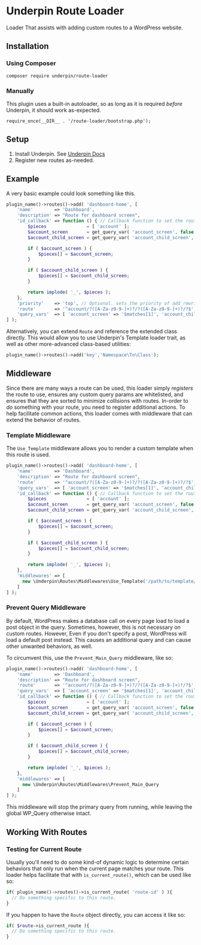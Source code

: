 # Underpin Route Loader

Loader That assists with adding custom routes to a WordPress website.

## Installation

### Using Composer

`composer require underpin/route-loader`

### Manually

This plugin uses a built-in autoloader, so as long as it is required _before_
Underpin, it should work as-expected.

`require_once(__DIR__ . '/route-loader/bootstrap.php');`

## Setup

1. Install Underpin. See [Underpin Docs](https://www.github.com/underpin-wp/underpin)
1. Register new routes as-needed.

## Example

A very basic example could look something like this.

```php
plugin_name()->routes()->add( 'dashboard-home', [
	'name'        => 'Dashboard',
	'description' => "Route for dashboard screen",
    'id_callback' => function () { // Callback function to set the route ID. This should be unique.
		$pieces               = [ 'account' ];
		$account_screen       = get_query_var( 'account_screen', false );
		$account_child_screen = get_query_var( 'account_child_screen', false );

		if ( $account_screen ) {
			$pieces[] = $account_screen;
		}

		if ( $account_child_screen ) {
			$pieces[] = $account_child_screen;
		}

		return implode( '_', $pieces );
	},
	'priority'    => 'top', // Optional. sets the priority of add_rewrite_rule. Defaults to bottom. Can be "bottom" or "top"
	'route'       => '^account/?([A-Za-z0-9-]+)?/?([A-Za-z0-9-]+)?/?$', // Regex for route. See https://developer.wordpress.org/reference/functions/add_rewrite_rule/
	'query_vars'  => [ 'account_screen' => '$matches[1]', 'account_child_screen' => '$matches[2]' ], // Query vars for route. See https://developer.wordpress.org/reference/functions/add_rewrite_rule/
] );
```

Alternatively, you can extend `Route` and reference the extended class directly. This would allow you to use Underpin's
Template loader trait, as well as other more-advanced class-based utilities:

```php
plugin_name()->routes()->add('key','Namespace\To\Class');
```

## Middleware

Since there are many ways a route can be used, this loader simply _registers_ the route to use, ensures any custom query
params are whitelisted, and ensures that they are sorted to minimize collisions with routes. In-order to _do_ something
with your route, you need to register additional actions. To help facilitate common actions, this loader comes with
middleware that can extend the behavior of routes.

### Template Middleware

The `Use_Template` middleware allows you to render a custom template when this route is used.

```php
plugin_name()->routes()->add( 'dashboard-home', [
	'name'        => 'Dashboard',
	'description' => "Route for dashboard screen",
	'route'       => '^account/?([A-Za-z0-9-]+)?/?([A-Za-z0-9-]+)?/?$', // Regex for route. See https://developer.wordpress.org/reference/functions/add_rewrite_rule/
	'query_vars'  => [ 'account_screen' => '$matches[1]', 'account_child_screen' => '$matches[2]' ], // Query vars for route. See https://developer.wordpress.org/reference/functions/add_rewrite_rule/
    'id_callback' => function () { // Callback function to set the route ID. This should be unique.
		$pieces               = [ 'account' ];
		$account_screen       = get_query_var( 'account_screen', false );
		$account_child_screen = get_query_var( 'account_child_screen', false );

		if ( $account_screen ) {
			$pieces[] = $account_screen;
		}

		if ( $account_child_screen ) {
			$pieces[] = $account_child_screen;
		}

		return implode( '_', $pieces );
	},
	'middlewares' => [
	  new \Underpin\Routes\Middlewares\Use_Template('/path/to/template/file.php')
    ]
] );
```

### Prevent Query Middleware

By default, WordPress makes a database call on every page load to load a post object in the query. Sometimes, however,
this is not necessary on custom routes. However, Even if you don't specify a post, WordPress will load a default post
instead. This causes an additional query and can cause other unwanted behaviors, as well.

To circumvent this, use the `Prevent_Main_Query` middleware, like so:

```php
plugin_name()->routes()->add( 'dashboard-home', [
	'name'        => 'Dashboard',
	'description' => "Route for dashboard screen",
	'route'       => '^account/?([A-Za-z0-9-]+)?/?([A-Za-z0-9-]+)?/?$', // Regex for route. See https://developer.wordpress.org/reference/functions/add_rewrite_rule/
	'query_vars'  => [ 'account_screen' => '$matches[1]', 'account_child_screen' => '$matches[2]' ], // Query vars for route. See https://developer.wordpress.org/reference/functions/add_rewrite_rule/
    'id_callback' => function () { // Callback function to set the route ID. This should be unique.
		$pieces               = [ 'account' ];
		$account_screen       = get_query_var( 'account_screen', false );
		$account_child_screen = get_query_var( 'account_child_screen', false );

		if ( $account_screen ) {
			$pieces[] = $account_screen;
		}

		if ( $account_child_screen ) {
			$pieces[] = $account_child_screen;
		}

		return implode( '_', $pieces );
	},
	'middlewares' => [
	  new \Underpin\Routes\Middlewares\Prevent_Main_Query
    ]
] );
```

This middleware will stop the primary query from running, while leaving the global WP_Query otherwise intact.

## Working With Routes

### Testing for Current Route

Usually you'll need to do some kind-of dynamic logic to determine certain behaviors that only run when the current page
matches your route. This loader helps facilitate that with `is_current_route()`, which can be used like so:

```php
if( plugin_name()->routes()->is_current_route( 'route-id' ) ){
  // Do something specific to this route.
}
```

If you happen to have the `Route` object directly, you can access it like so:

```php
if( $route->is_current_route ){
  // Do something specific to this route.
}
```